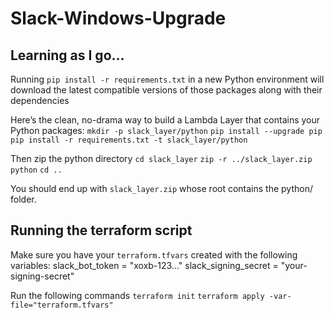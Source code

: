 # Slack-Windows-Upgrade

## Learning as I go...

Running `pip install -r requirements.txt` in a new Python environment will download the latest compatible versions of those packages along with their dependencies


Here’s the clean, no-drama way to build a Lambda Layer that contains your Python packages:
`mkdir -p slack_layer/python`
`pip install --upgrade pip`
`pip install -r requirements.txt -t slack_layer/python`

Then zip the python directory
`cd slack_layer`
`zip -r ../slack_layer.zip python`
`cd ..`

You should end up with `slack_layer.zip` whose root contains the python/ folder.

## Running the terraform script 
Make sure you have your `terraform.tfvars` created with the following variables:
slack_bot_token       = "xoxb-123..."
slack_signing_secret  = "your-signing-secret"

Run the following commands
`terraform init`
`terraform apply -var-file="terraform.tfvars"`


